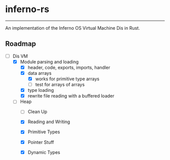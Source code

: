 
# inferno-rs

---

An implementation of the Inferno OS Virtual Machine Dis in Rust.

## Roadmap

- [ ] Dis VM
  - [x] Module parsing and loading
    - [x] header, code, exports, imports, handler
    - [x] data arrays
      - [x] works for primitive type arrays
      - [ ] test for arrays of arrays
    - [x] type loading
    - [x] rewrite file reading with a buffered loader
  - [ ] Heap
    - [ ] Clean Up
    - [x] Reading and Writing
    - [x] Primitive Types
    - [X] Pointer Stuff
    - [X] Dynamic Types



